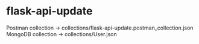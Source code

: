 # flask-api-update

Postman collection -> collections/flask-api-update.postman_collection.json
MongoDB collection -> collections/User.json
 

